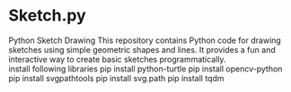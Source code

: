 # Sketch.py
Python Sketch Drawing This repository contains Python code for drawing sketches using simple geometric shapes and lines. It provides a fun and interactive way to create basic sketches programmatically.  
install following libraries 
pip install python-turtle
pip install opencv-python
pip install svgpathtools
pip install svg.path
pip install tqdm
